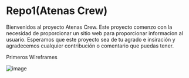 # Repo1(Atenas Crew)
Bienvenidos al proyecto Atenas Crew. Este proyecto comenzo con la necesidad de proporcionar un sitio web para proporcionar informacion al usuario. Esperamos que este proyecto sea de tu agrado e insiración y agradecemos cualquier contribución o comentario que puedas tener.	

Primeros Wireframes

![image](https://github.com/Juandibiasi/Repo1/assets/130708899/2b330b96-c62a-4d5e-8eee-f2e251167210)
